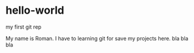# hello-world
my first git rep

My name is Roman. I have to learning git for save my projects here. bla bla bla
